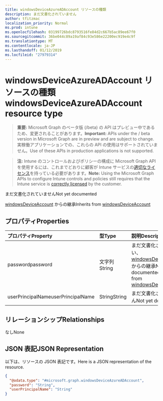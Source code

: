```yaml
---
title: windowsDeviceAzureADAccount リソースの種類
description: まだ文書化されていません
author: tfitzmac
localization_priority: Normal
ms.prod: intune
ms.openlocfilehash: 03199726bdc8793516fe84d2c667b5ac89ee67f0
ms.sourcegitcommit: 36be044c89a19af84c93e586e22200ec919e4c9f
ms.translationtype: MT
ms.contentlocale: ja-JP
ms.lasthandoff: 01/12/2019
ms.locfileid: "27979314"
---
```

# <a name="windowsdeviceazureadaccount-resource-type"></a><span data-ttu-id="fd579-103">windowsDeviceAzureADAccount リソースの種類</span><span class="sxs-lookup"><span data-stu-id="fd579-103">windowsDeviceAzureADAccount resource type</span></span>

> <span data-ttu-id="fd579-104">**重要:** Microsoft Graph のベータ版 (/beta) の API はプレビュー中であるため、変更されることがあります。</span><span class="sxs-lookup"><span data-stu-id="fd579-104">**Important:** APIs under the / beta version in Microsoft Graph are in preview and are subject to change.</span></span> <span data-ttu-id="fd579-105">実稼働アプリケーションでの、これらの API の使用はサポートされていません。</span><span class="sxs-lookup"><span data-stu-id="fd579-105">Use of these APIs in production applications is not supported.</span></span>

> <span data-ttu-id="fd579-106">**注:** Intune のコントロールおよびポリシーの構成に Microsoft Graph API を使用するには、これまでどおりに顧客が Intune サービスの[適切なライセンス](https://go.microsoft.com/fwlink/?linkid=839381)を持っている必要があります。</span><span class="sxs-lookup"><span data-stu-id="fd579-106">**Note:** Using the Microsoft Graph APIs to configure Intune controls and policies still requires that the Intune service is [correctly licensed](https://go.microsoft.com/fwlink/?linkid=839381) by the customer.</span></span>

<span data-ttu-id="fd579-107">まだ文書化されていません</span><span class="sxs-lookup"><span data-stu-id="fd579-107">Not yet documented</span></span>

<span data-ttu-id="fd579-108">[windowsDeviceAccount](../resources/intune-devices-windowsdeviceaccount.md) からの継承</span><span class="sxs-lookup"><span data-stu-id="fd579-108">Inherits from [windowsDeviceAccount](../resources/intune-devices-windowsdeviceaccount.md)</span></span>

## <a name="properties"></a><span data-ttu-id="fd579-109">プロパティ</span><span class="sxs-lookup"><span data-stu-id="fd579-109">Properties</span></span>
|<span data-ttu-id="fd579-110">プロパティ</span><span class="sxs-lookup"><span data-stu-id="fd579-110">Property</span></span>|<span data-ttu-id="fd579-111">型</span><span class="sxs-lookup"><span data-stu-id="fd579-111">Type</span></span>|<span data-ttu-id="fd579-112">説明</span><span class="sxs-lookup"><span data-stu-id="fd579-112">Description</span></span>|
|:---|:---|:---|
|<span data-ttu-id="fd579-113">password</span><span class="sxs-lookup"><span data-stu-id="fd579-113">password</span></span>|<span data-ttu-id="fd579-114">文字列</span><span class="sxs-lookup"><span data-stu-id="fd579-114">String</span></span>|<span data-ttu-id="fd579-115">まだ文書化されていない、[windowsDeviceAccount](../resources/intune-devices-windowsdeviceaccount.md) からの継承</span><span class="sxs-lookup"><span data-stu-id="fd579-115">Not yet documented Inherited from [windowsDeviceAccount](../resources/intune-devices-windowsdeviceaccount.md)</span></span>|
|<span data-ttu-id="fd579-116">userPrincipalName</span><span class="sxs-lookup"><span data-stu-id="fd579-116">userPrincipalName</span></span>|<span data-ttu-id="fd579-117">String</span><span class="sxs-lookup"><span data-stu-id="fd579-117">String</span></span>|<span data-ttu-id="fd579-118">まだ文書化されていません</span><span class="sxs-lookup"><span data-stu-id="fd579-118">Not yet documented</span></span>|

## <a name="relationships"></a><span data-ttu-id="fd579-119">リレーションシップ</span><span class="sxs-lookup"><span data-stu-id="fd579-119">Relationships</span></span>
<span data-ttu-id="fd579-120">なし</span><span class="sxs-lookup"><span data-stu-id="fd579-120">None</span></span>
## <a name="json-representation"></a><span data-ttu-id="fd579-121">JSON 表記</span><span class="sxs-lookup"><span data-stu-id="fd579-121">JSON Representation</span></span>
<span data-ttu-id="fd579-122">以下は、リソースの JSON 表記です。</span><span class="sxs-lookup"><span data-stu-id="fd579-122">Here is a JSON representation of the resource.</span></span>
<!-- {
  "blockType": "resource",
  "@odata.type": "microsoft.graph.windowsDeviceAzureADAccount"
}
-->
``` json
{
  "@odata.type": "#microsoft.graph.windowsDeviceAzureADAccount",
  "password": "String",
  "userPrincipalName": "String"
}
```





